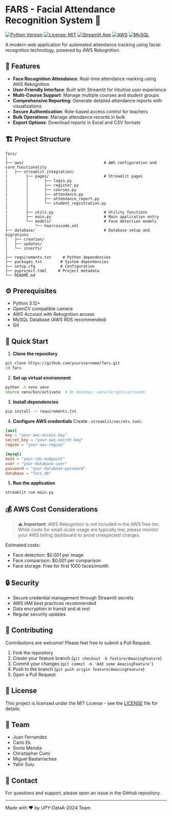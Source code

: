 # FARS - Facial Attendance Recognition System 👥

[![Python Version](https://img.shields.io/badge/python-3.12-blue.svg)](https://www.python.org/downloads/release/python-3120/)
[![License: MIT](https://img.shields.io/badge/License-MIT-yellow.svg)](https://opensource.org/licenses/MIT)
[![Streamlit App](https://static.streamlit.io/badges/streamlit_badge_black_white.svg)](https://streamlit.io/apps)
[![AWS](https://img.shields.io/badge/AWS-%23FF9900.svg?style=flat&logo=amazon-aws&logoColor=white)](https://aws.amazon.com/)
[![MySQL](https://img.shields.io/badge/mysql-%2300f.svg?style=flat&logo=mysql&logoColor=white)](https://www.mysql.com/)

A modern web application for automated attendance tracking using facial recognition technology, powered by AWS Rekognition.

## 🌟 Features

- **Face Recognition Attendance**: Real-time attendance marking using AWS Rekognition
- **User-Friendly Interface**: Built with Streamlit for intuitive user experience
- **Multi-Course Support**: Manage multiple courses and student groups
- **Comprehensive Reporting**: Generate detailed attendance reports with visualizations
- **Secure Authentication**: Role-based access control for teachers
- **Bulk Operations**: Manage attendance records in bulk
- **Export Options**: Download reports in Excel and CSV formats

## 🏗️ Project Structure

```
fars/
│
├── aws/                                   # AWS configuration and core functionality
│   ├── streamlit_integration/
|        ├── pages/                        # Streamlit pages
|        │       ├── login.py
|        │       ├── register.py
|        │       ├── courses.py
|        │       ├── attendance.py
|        │       ├── attendance_report.py
|        │       └── student_registration.py
|        |
|        ├── utils.py                      # Utility functions
|        ├── main.py                       # Main application entry
│        └── models/                       # Face detection models
│            └── haarcascade.xml
├── database/                              # Database setup and migrations
│   ├── creation/
│   ├── updates/
│   └── inserts/
|
├── requirements.txt     # Python dependencies
├── packages.txt        # System dependencies
├── setup.cfg           # Configuration
├── pyproject.toml     # Project metadata
└── README.md
```

## ⚙️ Prerequisites

- Python 3.12+
- OpenCV compatible camera
- AWS Account with Rekognition access
- MySQL Database (AWS RDS recommended)
- Git

## 🚀 Quick Start

1. **Clone the repository**
```bash
git clone https://github.com/yourusername/fars.git
cd fars
```

2. **Set up virtual environment**
```bash
python -m venv venv
source venv/bin/activate  # On Windows: venv\Scripts\activate
```

3. **Install dependencies**
```bash
pip install -r requirements.txt
```

4. **Configure AWS credentials**
Create `.streamlit/secrets.toml`:
```toml
[aws]
key = "your-aws-access-key"
secret_key = "your-aws-secret-key"
region = "your-aws-region"

[mysql]
host = "your-rds-endpoint"
user = "your-database-user"
password = "your-database-password"
database = "fars_db"
```

5. **Run the application**
```bash
streamlit run main.py
```

## 💰 AWS Cost Considerations

> ⚠️ **Important**: AWS Rekognition is not included in the AWS free tier. While costs for small-scale usage are typically low, please monitor your AWS billing dashboard to avoid unexpected charges.

Estimated costs:
- Face detection: $0.001 per image
- Face comparison: $0.001 per comparison
- Face storage: Free for first 1000 faces/month

## 🔒 Security

- Secure credential management through Streamlit secrets
- AWS IAM best practices recommended
- Data encryption in transit and at rest
- Regular security updates

## 🤝 Contributing

Contributions are welcome! Please feel free to submit a Pull Request.

1. Fork the repository
2. Create your feature branch (`git checkout -b feature/AmazingFeature`)
3. Commit your changes (`git commit -m 'Add some AmazingFeature'`)
4. Push to the branch (`git push origin feature/AmazingFeature`)
5. Open a Pull Request

## 📝 License

This project is licensed under the MIT License - see the [LICENSE](LICENSE) file for details.

## 👥 Team

- Juan Fernandez
- Carlo Ek
- Sonia Mendia
- Christopher Cumi
- Miguel Bastarrachea
- Yahir Sulu

## 📧 Contact

For questions and support, please open an issue in the GitHub repository.

---
Made with ❤️ by UPY-DataA-2024 Team
